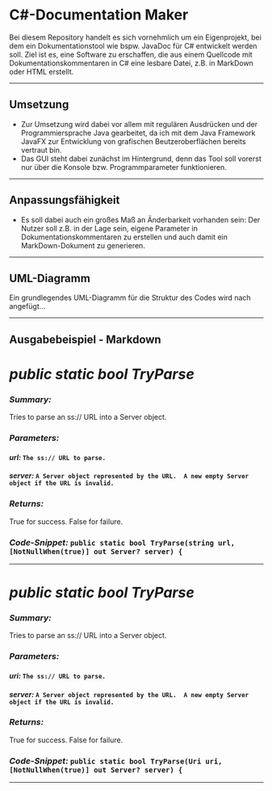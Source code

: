 # C#-Documentation Maker
Bei diesem Repository handelt es sich vornehmlich um ein Eigenprojekt, bei dem ein Dokumentationstool wie bspw. JavaDoc für C# entwickelt werden soll.
Ziel ist es, eine Software zu erschaffen, die aus einem Quellcode mit Dokumentationskommentaren in C# eine lesbare Datei, z.B. in MarkDown oder HTML erstellt.

---

## Umsetzung
- Zur Umsetzung wird dabei vor allem mit regulären Ausdrücken und der Programmiersprache Java gearbeitet, da ich mit dem Java Framework JavaFX zur Entwicklung von
grafischen Beutzeroberflächen bereits vertraut bin. 
- Das GUI steht dabei zunächst im Hintergrund, denn das Tool soll vorerst nur über die Konsole bzw. Programmparameter funktionieren.

---

## Anpassungsfähigkeit
- Es soll dabei auch ein großes Maß an Änderbarkeit vorhanden sein: Der Nutzer soll z.B. in der Lage sein, eigene Parameter in Dokumentationskommentaren zu erstellen und
auch damit ein MarkDown-Dokument zu generieren.

---

## UML-Diagramm
Ein grundlegendes UML-Diagramm für die Struktur des Codes wird nach angefügt...

---

## Ausgabebeispiel - Markdown

# _public static bool TryParse_

### _Summary:_
Tries to parse an ss:// URL into a Server object.
### _Parameters:_
#### _url:_ ``The ss:// URL to parse.``
#### _server:_ ``A Server object represented by the URL.  A new empty Server object if the URL is invalid.``
### _Returns:_
True for success. False for failure.
### _Code-Snippet:_ ``public static bool TryParse(string url, [NotNullWhen(true)] out Server? server) {``

---
# _public static bool TryParse_

### _Summary:_
Tries to parse an ss:// URL into a Server object.
### _Parameters:_
#### _uri:_ ``The ss:// URL to parse.``
#### _server:_ ``A Server object represented by the URL.  A new empty Server object if the URL is invalid.``
### _Returns:_
True for success. False for failure.
### _Code-Snippet:_ ``public static bool TryParse(Uri uri, [NotNullWhen(true)] out Server? server) {``

---
